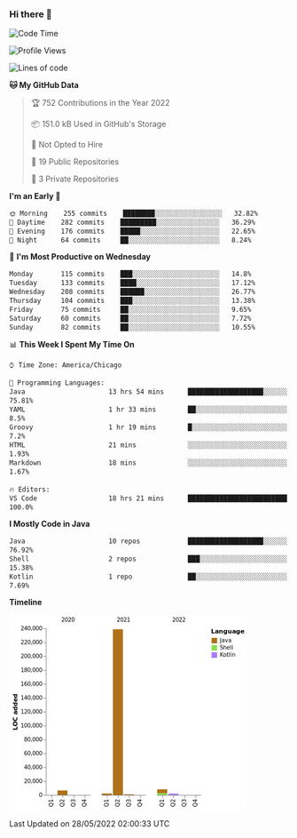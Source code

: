 ### Hi there 👋


<!--START_SECTION:waka-->
![Code Time](http://img.shields.io/badge/Code%20Time-2%2C274%20hrs%2022%20mins-blue)

![Profile Views](http://img.shields.io/badge/Profile%20Views-0-blue)

![Lines of code](https://img.shields.io/badge/From%20Hello%20World%20I%27ve%20Written-259%20Thousand%20lines%20of%20code-blue)

**🐱 My GitHub Data** 

> 🏆 752 Contributions in the Year 2022
 > 
> 📦 151.0 kB Used in GitHub's Storage 
 > 
> 🚫 Not Opted to Hire
 > 
> 📜 19 Public Repositories 
 > 
> 🔑 3 Private Repositories  
 > 
**I'm an Early 🐤** 

```text
🌞 Morning    255 commits    ████████░░░░░░░░░░░░░░░░░   32.82% 
🌆 Daytime    282 commits    █████████░░░░░░░░░░░░░░░░   36.29% 
🌃 Evening    176 commits    █████░░░░░░░░░░░░░░░░░░░░   22.65% 
🌙 Night      64 commits     ██░░░░░░░░░░░░░░░░░░░░░░░   8.24%

```
📅 **I'm Most Productive on Wednesday** 

```text
Monday       115 commits    ███░░░░░░░░░░░░░░░░░░░░░░   14.8% 
Tuesday      133 commits    ████░░░░░░░░░░░░░░░░░░░░░   17.12% 
Wednesday    208 commits    ██████░░░░░░░░░░░░░░░░░░░   26.77% 
Thursday     104 commits    ███░░░░░░░░░░░░░░░░░░░░░░   13.38% 
Friday       75 commits     ██░░░░░░░░░░░░░░░░░░░░░░░   9.65% 
Saturday     60 commits     ██░░░░░░░░░░░░░░░░░░░░░░░   7.72% 
Sunday       82 commits     ██░░░░░░░░░░░░░░░░░░░░░░░   10.55%

```


📊 **This Week I Spent My Time On** 

```text
⌚︎ Time Zone: America/Chicago

💬 Programming Languages: 
Java                     13 hrs 54 mins      ███████████████████░░░░░░   75.81% 
YAML                     1 hr 33 mins        ██░░░░░░░░░░░░░░░░░░░░░░░   8.5% 
Groovy                   1 hr 19 mins        █░░░░░░░░░░░░░░░░░░░░░░░░   7.2% 
HTML                     21 mins             ░░░░░░░░░░░░░░░░░░░░░░░░░   1.93% 
Markdown                 18 mins             ░░░░░░░░░░░░░░░░░░░░░░░░░   1.67%

🔥 Editors: 
VS Code                  18 hrs 21 mins      █████████████████████████   100.0%

```

**I Mostly Code in Java** 

```text
Java                     10 repos            ███████████████████░░░░░░   76.92% 
Shell                    2 repos             ███░░░░░░░░░░░░░░░░░░░░░░   15.38% 
Kotlin                   1 repo              ██░░░░░░░░░░░░░░░░░░░░░░░   7.69%

```


**Timeline**

![Chart not found](https://raw.githubusercontent.com/powercasgamer/powercasgamer/master/charts/bar_graph.png) 


 Last Updated on 28/05/2022 02:00:33 UTC
<!--END_SECTION:waka-->
